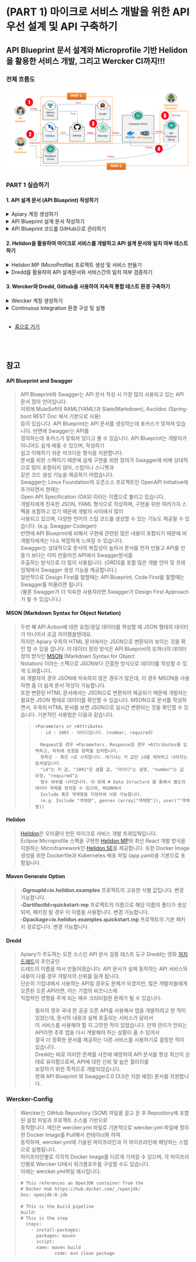 # (PART 1) 마이크로 서비스 개발을 위한 API 우선 설계 및 API 구축하기

## API Blueprint 문서 설계와 Microprofile 기반 Helidon을 활용한 서비스 개발, 그리고 Wercker CI까지!!!

### 전체 흐름도
![Scenario2](images/api_first_design_scenario.png)

### PART 1 실습하기
#### 1. API 설계 문서 (API Blueprint) 작성하기
<details>
<summary>Apiary 계정 생성하기</summary>
API 설계 문서를 작성하고 Mock Test를 하기 위한 Apiary 계정을 생성하는 단계입니다.  
만약 계정을 가지고 있다면 이 단계를 건너뜁니다.  

> [Apiary(https://apiary.io)](https://apiary.io) 홈페이지에 접속한 후 우측 상단의 **Sign up** 버튼을 클릭합니다.  
> <img src="images/apiary_home.png" width="80%">

> **Continue with GitHub** 버튼을 클릭합니다.  
> <img src="images/apiary_sign_up.png" width="40%">

> GitHub 계정을 입력하고 **Sign In** 버튼을 클릭합니다.  
> <img src="images/apiary_github_account1.png" width="40%">

> Apiary에서 GitHub에 인증을 위한 권한을 요청합니다.  
> **Authorize apiaryio** 버튼을 클릭합니다.  
> <img src="images/apiary_github_signup.png" width="40%">

> Apiary에서 사용할 이메일을 입력합니다.  
> GitHub 이메일을 입력합니다.  
> <img src="images/apiary_github_signup2.png" width="40%">

> Apiary 계정을 처음 만들면 기본 API 프로젝트 하나를 생성해야 합니다.  
> **Name your first API** 부분에 다음과 같이 *Movie API*를 입력하고 문서 타입은 API Blueprint로 선택합니다.  
> Apiary는 Swagger와 API Blueprint 두가지를 지원 합니다. (참고 -> [API Blueprint and Swagger](#api-blueprint-and-swagger)
> <img src="images/apiary_new_api.png" width="40%">

> Apiary 계정과 첫 API Blueprint 프로젝트를 성공적으로 생성하였습니다. :clap:  
> 생성을 하게 되면 좌측에 샘플 API Blueprint 마크다운과 에디터가 보이고, 우측에 HTML 문서가 보입니다.  
> <img src="images/apiary_write_api_1.png" width="100%">
</details>

<details>
<summary>API Blueprint 설계 문서 작성하기</summary>

이제부터 Movie API 설계 문서를 작성합니다.  
> 아래의 API Blueprint 코드를 복사해서 좌측 에디터의 샘플 Blueprint를 덮어 씁니다. 
>```markdown
> FORMAT: 1A
> HOST: http://polls.apiblueprint.org/
> 
> # Movie API
> 
> 영화 정보를 제공하는 API 입니다.
> 
> ## Movie Collection [/movies]
> 
> ### List All Movies [GET]
> 
> + Response 200 (application/json)
> 
>         [
>             {
>                 "id": 19995,
>                 "title": "Avatar",
>                 "release_date": "2009.12.18",
>                 "runtime" : 100
>             },
>             {
>                 "id": 2699,
>                 "title": "Titanic",
>                 "release_date": "1997.12.19",
>                 "runtime" :194
>             }
>         ]
> 
> ### Get a Movie [GET /movies/{id}?title={title}]
> 
> Movie ID와 Title로 조회하는 API 입니다.
> 
> + Parameters
>     - id : 2699 (number, required)
>     - title : Titanic (string, optional)
>     
> + Request
>     + Header
>             
>             Authorization : Basic AAA
> 
> + Response 200 (application/json)
>     + Attributes
>         - id : 2699 (number, required)
>         - title : Titanic
>         - release_date : 1997.12.19
>         - runtime : 194
>         - Include MovieDetail
>         - genres (array[Genres])
> 
> 
> 
> # Data Structure
> 
> ## MovieDetail (object)
> - overview : In the 22nd century, a paraplegic Marine is dispatched to the moon Pandora on a unique mission, but becomes torn between following orders and protecting an alien civilization. (string)
> - status : Released
> - homepage : http://www.titanicmovie.com
> - vote_average : 7.2
> - vote_count : 12114
> 
> 
> ## Genres (object)
> - id : 18 (number, required)
> - name : Drama (string, required)
>```

> 요청/응답 데이터 정의는 두 가지 유형을 보여주기 위해 JSON 형식과 [MSON](#mson) 형식으로 정의하였습니다.  
> 자동으로 변환된 HTML문서를 오른쪽 영역에서 볼 수 있습니다.  
> **List All Movies**와 **Get a Movie**를 클릭하여 각각의 서비스 URL, 요청 파리미터 및 JSON 응답, Mock URL을 확인할 수 있습니다.  
> 우측 상단의 Save 버튼을 클릭하여 저장합니다.  
> ![apiary_write_complete](images/apiary_write_complete.png)

* * *
<details>
<summary>:point_right: (선택사항) 작성된 API Blueprint에 대한 설명으로 한번 읽어보세요. (클릭)</summary>

> 첫 번째 라인은 API Blueprint 버전 정도로 생각하면 됩니다.  
> 현재 API Blueprint spec은 1A revision 9 입니다.  
> ```markdown
> FORMAT: 1A
> ```
>
> 실제 서비스할 Production 서버의 주소입니다.  
> 처음에는 Production 환경이 없기 때문에 변경하지 않습니다.
> ```markdown
> HOST: http://polls.apiblueprint.org/
> ```
>
> API 문서 이름입니다. 한글도 가능합니다.
> ```markdown
> # Movie API
> ```
>
> API에 대한 설명, 소개를 적는 부분입니다.  
> ```markdown
> 영화 정보를 제공하는 API 입니다.
> ```
>
> API에 대한 엔드포인트 URL입니다.  
> ```markdown
> ## Movie Collection [/movies]
> ```
>
> API 엔드포인트에 대한 Action (GET/POST/PUT/DELETE)을 정의합니다.  
> ```markdown
> ### List All Movies [GET]
> ```
>
> 응답 JSON 샘플입니다.  
> ```markdown
>         [
>             {
>                 "id": 19995,
>                 "title": "Avatar",
>                 "release_date": "2009.12.18",
>                 "runtime" : 100
>             },
>             {
>                 "id": 2699,
>                 "title": "Titanic",
>                 "release_date": "1997.12.19",
>                 "runtime" :194
>             }
>         ]
> ```
>
> 두번 째는 파라미터를 받아서 조회하여 반환되는 Action입니다.  
> 다음과 같이 Path 파라미터(id)와 Query 파라미터(title) 정의합니다.  
> ```markdown
> ### Get a Movie [GET /movies/{id}?title={title}]
>
> Movie ID와 Title로 조회하여 상세 Movie 정보를 반환합니다.
> ```
>
> 요청 파라미터 부분입니다. JSON 샘플이 아닌 [MSON](#mson) 방식을 사용합니다.
> ```markdown
> + Parameters
>     - id : 2699 (number, required)
>     - title : Titanic (string, optional)
>
> + Request
>     + Header
>
>             Authorization : Basic AAA
> ```
>
> 응답 파라미터 부분입니다. JSON 샘플이 아닌 API Blueprint의 [MSON](#mson) 방식을 사용합니다.
> ```markdown
> + Response 200 (application/json)
>     + Attributes
>         - id : 2699 (number, required)
>         - title : Titanic
>         - release_date : 1997.12.19,
>         - runtime : 194
>         - Include MovieDetail
>         - genres (array[Genres])
>
>
>
> # Data Structure
>
> ## MovieDetail (object)
> - overview : In the 22nd century, a paraplegic Marine is dispatched to the moon Pandora on a unique mission, but becomes torn between following orders and protecting an alien civilization. (string)
> - status : Released
> - homepage : http://www.titanicmovie.com
> - vote_average : 7.2
> - vote_count : 12114
>
>
> ## Genres (object)
> - id : 18 (number, required)
> - name : Drama (string, required)
> ```
>
> 위 데이터 정의 방식은 API Blueprint에서 지원하는 MSON 이라고 하는 데이터 정의 스펙입니다.  
> [참고 -> MSON (Markdown Syntax for Object Notation)](#mson)
</details>

* * *

</details>

<details>
<summary>API Blueprint 코드를 GitHub으로 관리하기</summary>

작성된 API Blueprint 를 GitHub에 푸시하여 형상관리를 할 수 있습니다.  
이 작업을 위해서는 Apiary와 GitHub Sync가 되어야 하는데, 이 과정을 보여줍니다.

> 먼저 GitHub에 Repository를 하나 생성합니다.   
> GitHub에 로그인한 후 New repository를 클릭합니다.  
> <img src="images/create_github_repo.png" width="80%">

> Repository 이름을 입력합니다. 여기서는 *oraclecloud_api_handson* 이라는 이름으로 생성합니다.  
> <img src="images/create_github_repo2.png" width="80%">

> 아래 Import code를 클릭합니다.  
> 본 과정에서 사용되는 소스와 설정파일을 포함한 Repository를 복제하여 생성할 것입니다. 
> <img src="images/import_github_code.png" width="60%">

> clone URL에 아래와 같이 입력하고, Begin Import를 클릭합니다.  
> Import하는 레파지토리에는 Helidon 소스, Dredd 및 Wercker 설정 파일등이 포함되어 있으며, 이후 실습에서 사용됩니다.  
>```
> https://github.com/mangdan/oraclecloud_api_handson
>```
> <img src="images/github_import_repo.png" width="60%">

> GitHub Repository가 생성되었습니다.  
> Repository 링크를 클릭하면 Repository와 Import한 파일들을 확인 할 수 있습니다.  
> <img src="images/github_import_complete.png" width="60%">

> 이제 Apiary 상단의 사람 모양 아이콘 옆 Settings 아이콘을 클릭합니다.  
> 이 Settings 는 작성한 문서에 대한 설정을 하기 위한 설정 버튼입니다.  
> <img src="images/apiary_doc_settings.png" width="80%">

> 맨 하단 *Link your GitHub account* 버튼을 클릭합니다.  
> <img src="images/doc_link_github.png" width="60%">

> *List all repositories* 버튼을 클릭합니다.  
> <img src="images/list_all_repo.png" width="60%">

> Apiary가 GitHub 접근 권한을 부여하기 위해 *Authorize apairyio* 버튼을 클릭합니다.  
> <img src="images/auth_github_aiary.png" width="60%">

> 다시 아래 *Link your GitHub account* 버튼을 클릭하면 다음과 같이 생성한 repository를 선택할 수 있습니다.  
> 옆의 Connect 버튼을 클릭합니다.  
> <img src="images/conn_git_repo.png" width="60%">
 
> *Commit and start sync* 버튼을 클릭합니다.  
> <img src="images/commit_and_sync.png" width="60%">

> 작성한 API Blueprint문서와 GitHub Repository가 싱크됩니다.  
> <img src="images/apiary_git_sync_complete.png" width="60%">

> 다시 상단의 Editor 버튼을 클릭하면 우측 **Save** 버튼 옆에 **Push** 버튼이 생성 된 것을 확인하실 수 있습니다.  
> 이제 문서를 변경하면 변경이 되었다는 알림(빨간점)이 Push 버튼에 나타나며, Push 버튼을 클릭하여 GitHub에 바로 푸시할 수 있습니다.  
> <img src="images/apiary_push_btn.png" width="80%">

> GitHub Repository에는 apiary.apib 파일이 생성됩니다.  
> GitHub에 생성된 파일을 클릭하여 내용을 확인합니다.  
> <img src="images/github_doc.png" width="60%">
</details>

#### 2. Helidon을 활용하여 마이크로 서비스를 개발하고 API 설계 문서와 일치 여부 테스트하기
<details>
<summary>Helidon MP (MicroProfile) 프로젝트 생성 및 서비스 만들기</summary>

> 작업은 Visual Studio Code를 통해서 진행합니다.  
> Visual Studio Code를 실행하고 Visual Studio Code 상단 터미널을 클릭하고 새 터미널을 오픈합니다.  
> 다음과 같이 Maven Path와 Java Home 환경 변수를 체크합니다.
> ```
> mvn -version
> echo $env:JAVA_HOME
> ```
> <img src="images/vscode_confirm_env.png" width="80%">

<details>
<summary>&nbsp;&nbsp;&nbsp;&nbsp;:point_right: (선택사항) Maven Path와 Java Home 변수 설정 안되어 있을 경우 (클릭)</summary>

> Maven Path와 Java Home 설정이 안되어 있을 경우 Windows Command 창을 열고 다음과 같이 실행합니다.  
> 아래 Maven과 JDK는 자신의 PC 설치 위치를 확인하고 설정하여야 합니다.
> ```
> setx path "%PATH%;c:\Oracle\apache-maven-3.6.0\bin"
> 
> setx JAVA_HOME "c:\Program Files\Java\jdk1.8.0_202"
> ```
</details><br>

> 여기서는 MicroProfile 기반 Helidon 프로젝트로 API를 개발합니다. [참고 -> Helidon](#helidon)  
> ***실습 시간 관계상 미리 생성한 프로젝트로 진행합니다.***  
> 만약 c:\Oracle\workspace\helidon-moviesvc-mp 프로젝트 폴더가 없을 경우  
> 아래 ***Helidon MP/SE 템플릿 프로젝트를 새로 생성하는 방법*** 을 참고하시기 바랍니다.  
> Visual Studio Code 좌측 상단의 아래 이미지 클릭, **폴더 열기** 버튼 클릭 후  
> c:\Oracle\workspace 폴더를 선택하고 열기를 클릭합니다.  
> <img src="images/mscode_open_workspace.png" width="80%">

> 기본 Helidon MP Project Template Structure 입니다.  
> <img src="images/helidon_base_structure.png" width="80%">

> Visual Studio Code 터미널에서 생성한 프로젝트 폴더로 이동 후 다음과 같이 패키징 및 서비스 실행합니다.  
> :large_orange_diamond: 명령어 실행은 생성한 Helidon 프로젝트 폴더 안에서 실행합니다.
> ```
> cd c:\Oracle\workspace\helidon-moviesvc-mp
>
> mvn package
>
> java -jar target/helidon-moviesvc-mp.jar
> ```

> 다음과 같이 브라우저로 접속해봅니다.  
>```
> http://localhost:8080/greet
>```
> <img src="images/helidon_greet_hello.png" width="60%">  
>
> **VS Code 터미널에서 Ctrl + C로 실행중인 프로세스를 종료합니다.**  

***

<details>
<summary>:point_right: (선택사항) Helidon MP/SE 템플릿 프로젝트를 새로 생성하는 방법 (클릭)</summary>

Maven generate (참조 -> [Maven Generate Option](#maven-generate-option)를 통해 Helidon 템플릿 프로젝트와  
디자인 타임 라이브러리, 런타임 라이브러리를 다운로드 받습니다. 네트워크 환경에 따라 대략 5분 ~ 10분 가량 소요됩니다.  
다음은 실행 명령어 예제입니다. 실습에서는 Helidon (MP)만 생성합니다.  
workspace 폴더 하위에 생성하므로 해당 폴더로 이동합니다.  
> ```
> cd c:\Oracle\workspace
> ```

다음을 실행합니다.
> Helidon MP
> ```
> mvn archetype:generate -DinteractiveMode=false -DarchetypeGroupId=io.helidon.archetypes -DarchetypeArtifactId=helidon-quickstart-mp -DarchetypeVersion=0.11.0 -DgroupId=io.helidon.examples -DartifactId=helidon-moviesvc-mp -Dpackage=io.helidon.examples.quickstart.mp
> ```

Helidon SE는 본 실습에서 사용하지 않습니다.
> Helidon SE
> ```
> mvn archetype:generate -DinteractiveMode=false -DarchetypeGroupId=io.helidon.archetypes -DarchetypeArtifactId=helidon-quickstart-se -DarchetypeVersion=0.11.0 -DgroupId=io.helidon.examples -DartifactId=helidon-moviesvc-mp -Dpackage=io.helidon.examples.quickstart.se
> ```

> 관련된 라이브러리와 메이븐 플러그인을 다운로드 받습니다.  
> 다운로드가 완료되면 다음과 같이 Build Success 화면을 볼 수 있습니다.  
> <img src="images/maven_generate_helidon.png" width="60%">

> Helidon MP Project Template Structure입니다.  
> <img src="images/helidon_base_structure.png" width="80%">

> 생성된 프로젝트 폴더로 이동 후 다음과 같이 패키징을 합니다.  
> :large_orange_diamond: 명령어 실행은 생성한 Helidon 프로젝트 폴더 안에서 실행합니다.
>```
> cd helidon-moviesvc-mp
>
> mvn package
>
> java -jar target/helidon-moviesvc-mp.jar
>```
</details>

***

Apiary에서 설계한 문서 (Movie API) 기반으로 간단하게 개발된 소스를 활용하여 패키징 및 테스트합니다.   
> VS Code 터미널에서 Ctrl + C로 실행중인 프로세스를 종료합니다.  
> 다음과 같이 처음 생성한 본인의 깃헙 계정에서 관련된 소스를 로컬로 Clone합니다. (apiary blueprint 포함)  
> ***실습 시간 관계상 미리 다운로드 받은 레파지토리로 진행합니다. 아래 단계는 건너뜁니다.***  
> ***만일, c:\Oracle\oraclecloud_api_handson 폴더가 없을 경우 다음 git clone을 실행하세요.***  
>```
> git clone https://github.com/{깃헙계정명}/oraclecloud_api_handson c:\Oracle\oraclecloud_api_handson
>```

> Helidon 프로젝트에 movie api 소스를 복사합니다.  
>```
> cp c:\Oracle\oraclecloud_api_handson\movie_api\movie*.json c:\Oracle\workspace\helidon-moviesvc-mp\src\main\resources
>
> cp c:\Oracle\oraclecloud_api_handson\movie_api\*.java c:\Oracle\workspace\helidon-moviesvc-mp\src/main/java/io/helidon/examples/quickstart/mp
>```
> <img src="images/clone_cp.png" width="60%">

> 다시 패키징 및 실행합니다.   
> :large_orange_diamond: 명령어 실행은 생성한 Helidon 프로젝트 폴더 안에서 실행합니다.
>```
> mvn package
>
> java -jar target/helidon-moviesvc-mp.jar
>```
> <img src="images/helidon_movie_run.png" width="60%">

> 다음과 같이 브라우저로 접속해봅니다.
>```
> http://localhost:8080/movies
>
> http://localhost:8080/movies/2699?title=titanic
>```
> ![helidon_run_movie](images/helidon_run_movie.png)
> ![helidon_run_movie_titanic](images/helidon_run_movie_titanic.png)  
> **VS Code 터미널에서 Ctrl + C로 실행중인 프로세스를 종료합니다.**  
</details>

<details>
<summary>Dredd를 활용하여 API 설계문서와 서비스간의 일치 여부 검증하기</summary>

> Dredd([참고 -> Dredd](#dredd))는 Apiary에서 주도하는 오픈소스이며, API 문서와 구현된 서비스간 일치 여부 검증을 테스트하는 도구입니다.  
> 현재 API Blueprint와 Swagger를 지원합니다.  

> Apiary의 Test 탭을 클릭하면 Dredd에 대한 사용방법과 초기 설정을 위한 가이드를 볼 수 있습니다.  
> Apiary에 접속해서 Movie API 상단 **Tests**을 클릭합니다.  
> 두 번째 Dredd init 부분을 보면 apiaryApiKey와 apiaryApiName를 볼 수 있는데,  
> Dredd와 Apiary가 통신하기 위해 필요한 부분으로 사용자와 문서별로 상이하므로 메모해놓습니다.
> ![dredd_install_init](images/dredd_install_init.png)

> Visual Studio Code의 터미널 환경에서 Dredd Install 작업을 수행합니다.  
> 작업 위치는 Helidon Project (quickstart-mp) 입니다.  
>```
> cd c:\Oracle\workspace\helidon-moviesvc-mp
>
> npm install -g dredd
>```
> <img src="images/dredd_install.png" width="60%">

> dredd init 작업 수행 시 필요한 apiaryApiKey와 apiaryApiName은 API 문서마다 상이하니 아래 내용을 그대로  
> 복사하지 말고, 꼭 Tests 를 클릭해서 각자의 apiaryApiKey와 apiaryApiName를 확인하고 실행합니다.  
> 굵은 글씨 부분을 따라서 입력합니다.  
> 참고로 로컬 테스트를 위해서는 Apiary에서 다운로드 받은 apiary 문서 파일 (확장자 .apib)이 필요합니다.  
> helidon-moviesvc-mp 폴더에 사전에 다운로드 받아 준비해놓은 파일을 이용해 진행합니다.
> <code><pre>dredd init -r apiary -j apiaryApiKey:<B>fe79f8fc114e7f3b24681e108ce6a422</B> -j <B>apiaryApiName:movieapi69</B>
> 
> ? Location of the API description document <B>apiary.apib</B>
> ? Command to start the API server under test <B>java -jar target/helidon-moviesvc-mp.jar</B>
> ? Host of the API under test <B>http://localhost:8080</B>
> ? Do you want to use hooks to customize Dredd's behavior? <B>Y</B>
> ? Programming language of the hooks <B>JavaScript</B>
> ? Found Travis CI configuration, do you want to add Dredd? <B>N</B>
> </pre></code>
> ![dredd_init](images/dredd_init.png)

> dredd.yml 파일이 생성되었습니다. dredd 명령어를 실행합니다.  
>```
> dredd
>```
> <img src="images/local_dredd_test.png" width="60%">

> Apiary Tests 로 다시 들어가보면 테스트 결과 리포트를 볼 수 있습니다.  
> <img src="images/apiary_dredd_result.png" width="80%">
</details>


#### 3. Wercker와 Dredd, Github을 사용하여 지속적 통합 테스트 환경 구축하기
<details>
<summary>Wercker 계정 생성하기</summary>

> Wercker는 컨테이너 기반의 CI/CD 도구입니다. Dredd로 로컬에서 간단히 테스트를 할 수 있지만,  
> Wercker와 GitHub을 활용하여 지속적으로 검증 및 테스트를 수행하고 결과 리포트를 전송합니다.  
> 우선 GitHub 계정을 활용하여 Wercker 계정을 생성합니다.  
> [Wercker](#http://app.wercker.com)에 접속합니다. 상단의 **Sign Up** 버튼을 클릭합니다.  
> <img src="images/wercker_home.png" width="80%">

> **SIGN UP USING GITHUB** 버튼을 클릭하고 GitHub 아이디와 패스워드를 입력합니다.  
> <img src="images/wercker_github_signup.png" width="60%">

> **Authorize wercker** 버튼을 클릭합니다.  
> <img src="images/wercker_github_auth.png" width="60%">

> Name, Email을 입력하고 **FINISH UP** 버튼을 클릭합니다.  
> <img src="images/wercker_email.png" width="60%">

> **Create your first application** 버튼을 클릭합니다.  
> 혹은 우측 상단의 + 버튼을 클릭하고, Add Application을 선택합니다.  
> <img src="images/wercker_create_first_app.png" width="80%">

> 다음과 같이 SCM을 GitHub으로 선택하고 Next 버튼을 클릭합니다.  
> <img src="images/wercker_create_new_app_1.png" width="60%">

> GitHub Repository를 선택합니다.  
> <img src="images/wercker_create_new_app_2.png" width="60%">

> **Wercker will check out the code without using an SSH key** 선택합니다.  
> <img src="images/wercker_create_new_app_3.png" width="60%">

> **Create** 버튼을 클릭하여 Wercker Application을 생성합니다.  
> 혹은 우측 상단의 + 버튼을 클릭하고 Add Application을 선택합니다.  
> <img src="images/wercker_create_new_app_4.png" width="80%">

> Wercker Application을 성공적으로 생성하였습니다.  
> <img src="images/wercker_create_new_app_5.png" width="80%">

> 맨 아래 **trigger a build now** 버튼을 클릭하면 빌드가 시작됩니다.  
> <img src="images/wercker_trigger_build_now.png" width="60%">

> 상단 **wercker_pipeline** 버튼을 클릭하면 Wercker Application이 보입니다.  
> Application을 클릭합니다.  
> <img src="images/wercker_pipeline.png" width="80%">

> 구성한 Wercker Application에 의해 빌드가 진행되는 상황과 내역을 볼 수 있습니다.  
> <img src="images/wercker_first_build.png" width="80%">
</details>

<details>
<summary>Continuous Integration 환경 구성 및 실행</summary>

> 처음 GitHub Repository를 생성할 때 따로 제공해드린 GitHub Repository를 Import한 것을 기억하실 겁니다.  
> Wercker와 Helidon 소스, 기타 관련 설정 파일들이 포함되어 있으며, Wercker는 wercker.yml 파일에 기술된  
> 스탭과 파이프라인을 기반으로 실행됩니다. [(참고 -> Wercker Config)](#wercker-config)  
> <img src="images/mygithub_repo.png" width="60%">

> 첫 번째 빌드에서는 오류는 발생하지 않았지만, GitHub Repository에 있는 dredd.yml 파일에 기술되어야 하는  
> apiaryApiKey와 apiaryApiName이 없어서 Apiary로 테스트 결과 데이트가 전송되지 않습니다.  
> Apiary의 상단 Tests 링크를 클릭하고 dredd init 라인에 있는 apiaryApiKey와 apiaryApiName을 복사합니다.  
> <img src="images/dredd_install_init_2.png" width="80%">

> GitHub Repository로 가서 dredd.yml파일을 클릭하고 우측 상단의 연필 아이콘을 클릭합니다.
> <img src="images/github_dredd.png" width="60%">

> 다음과 같이 수정하고 하단 **Commit Changes** 버튼을 클릭하여 커밋합니다.  
> <img src="images/github_dredd_modify.png" width="60%">

> Wercker trigger가 작동하면서 자동으로 Build가 시작되는 것을 확인할 수 있습니다.  
> <img src="images/wercker_build_start.png" width="80%">

> Wercker에서 Build 및 Test가 오류 없이 완료되었습니다.  
> <img src="images/wercker_build_complete.png" width="80%">

> Apiary의 Tests로 들어가서 **Continuous Integration**을 클릭하면 다음과 같이 Dredd가 전송한   
> 결과 리포트를 확인할 수 있습니다.  
> <img src="images/apiary_ci_result.png" width="80%">
>
>> 오류난 상황을 만들어보고 싶으면 다음 Apiary에서 작성한 Movie API의 44번째 라인을 다음과 같이 수정하고  
>> 우측 상단의 Save, Push를 하면 오류 및 오류 정보를 Apiary에서 확인할 수 있습니다. (선택사항 입니다.)
>>```
>> - id : 2699 (number, required)    ---->     - id : 2699 (string, required)
>>```

> API Blueprint 문서와 API 소스가 변경이 일어나면 Wercker에 의해서 자동으로 문서 호환 여부를 체크하여 결과를  
> 다양한 채널 (Apiary, 이메일, Slack 등)로 전송해줍니다.  
> Wercker가 CI/CD 솔루션이므로 모든 테스트를 마친 API는 최종적으로는 다양한 운영 환경에 자동 배포가 되며, 
> API 문서와 서비스를 항상 최신의 상태로 유지시켜 줍니다.  

</details>
<br>

- [홈으로 가기](README.md)
<br><br><br><br>

## 참고
#### API Blueprint and Swagger
> API Blueprint와 Swagger는 API 문서 작성 시 가장 많이 사용되고 있는 API 문서 정의 언어입니다.  
> 이외에 MuleSoft의 RAML(YAML)과 Slate(Markdown), Asciidoc (Spring-boot REST Doc 에서 기본으로 사용)  
> 등이 있습니다. API Blueprint는 API 문서를 생성하는데 포커스가 맞쳐져 있습니다. 반면에 Swagger는 API를  
> 정의하는데 포커스가 맞춰져 있다고 볼 수 있습니다. API Blueprint는 개발자가 아니어도 쉽게 배울 수 있으며, 작성하기  
> 쉽고 이해하기 쉬운 마크다운 형식을 지원합니다.  
> 문서를 위한 스펙이기 때문에 실제 구현을 위한 정의가 Swagger에 비해 상대적으로 많이 포함되지 않아, 스텁이나 스니펫과  
> 같은 코드 생성 기능을 제공하기 어렵습니다.  
> Swagger는 Linux Foundation의 오픈소스 프로젝트인 OpenAPI Initiative에 추가되면서 현재는  
> Open API Specification (OAS) 이라는 이름으로 불리고 있습니다.  
> 개발자에게 친숙한 JSON, YAML 형식으로 작성하며, 구현을 위한 여러가지 스펙을 포함하고 있기 때문에 개발자 사이에서 많이  
> 사용되고 있으며, 다양한 언어의 스텁 코드를 생성할 수 있는 기능도 제공될 수 있습니다. (e.g. Swagger Codegen)  
> 반면에 API Blueprint에 비해서 구현에 관련된 많은 내용이 포함되기 때문에 비 개발자에게는 다소 복잡하게 느껴질 수 있습니다.  
> Swagger는 상대적으로 문서의 복잡성이 높아서 문서를 먼저 만들고 API를 만들기 보다는 이미 만들어진 API에서 Swagger문서를  
> 추출하는 방식으로 더 많이 사용됩니다. (ORDS를 포함 많은 개발 언어 및 프레임웍에서 Swagger 생성 기능을 제공합니다.)  
> 일반적으로 Design First를 말할때는 API Blueprint, Code First를 말할때는 Swagger를 떠올리면 됩니다.  
> (물론 Swagger가 더 익숙한 사용자라면 Swagger가 Design First Approach가 될 수 있습니다.)  

#### MSON (Markdown Syntax for Object Notation) <a id="mson"></a>
> 두번 째 API Action에 대한 요청/응답 데이터를 작성할 때 JSON 형태의 데이터가 아니어서 조금 의아했을텐데요.  
> 하지만 Apiary 우측의 HTML 문서에서는 JSON으로 변환되어 보이는 것을 확인 할 수 있을 겁니다.
> 이 데이터 정의 방식은 API Blueprint의 또하나의 데이터 정의 방식인 [MSON](https://apiblueprint.org/documentation/mson/specification.html) (Markdown Syntax for Object  
> Notation) 이라는 스펙으로 JSON보다 간결한 방식으로 데이터를 작성할 수 있게 도와줍니다.  
> 비 개발자의 경우 JSON에 익숙하지 않은 경우가 많은데, 이 경우 MSON을 사용하면 좀 더 쉽게 문서 작성이 가능합니다.  
> 또한 변환된 HTML 문서에서는 JSON으로 변환되어 제공되기 때문에 개발자는 필요한 JSON 형태로 데이터를 확인할 수 있습니다. 
> MSON으로 문서를 작성하면서, 우측의 HTML 문서를 보면 JSON으로 실시간 변환되는 것을 확인할 수 있습니다.
> 기본적인 사용법은 다음과 같습니다.  
>>```
>> +Parameters or +Attributes  
>>   - id : 1001 - 아이디입니다. (number, required)   
>> 
>>   Request일 경우 +Parameters, Response일 경우 +Attributes를 입력하고, 하위에 포함할 항목을 입력합니다.
>>   항목은 - 혹은 +로 시작합니다. 여기서는 키 값인 id를 제외하고 나머지는 옵셔널입니다.  
>>   "id"는 키 값, "1001"은 샘플 값, "아이디"는 설명, "number"는 값 유형, "required"는  
>>   필수 여부를 나타냅니다. 이 외에 # Data Structure 를 통해서 별도의 데이터 객체를 정의할 수 있으며, MSON에서  
>>   Include 혹은 객체명을 지정하여 사용 가능합니다.  
>>   (e.g. Include "객체명", genres (array["객체명"]), user(""객체명))
>>```

#### Helidon
> [Helidon](https://helidon.io)은 오라클이 만든 마이크로 서비스 개발 프레임웍입니다.  
> Eclipse Microprofile 스펙을 구현한 [Helidon MP](https://helidon.io/docs/latest/#/guides/02_MP_REST_web-service)와 최신 React 개발 방식을 지원하는 Microframework인 [Helidon SE](https://helidon.io/docs/latest/#/guides/01_SE_REST_web-service)를 제공합니다. 
> 또한 Docker Image 생성을 위한 Dockerfile과 Kubernetes 배포 파일 (app.yaml)을 기본으로 포함됩니다.  

#### Maven Generate Option
> **-DgroupId=io.helidon.examples**  프로젝트의 고유한 식별 값입니다. 변경 가능합니다.  
> **-DartifactId=quickstart-mp**     프로젝트의 이름으로 해당 이름의 폴더가 생성되며, 패키징 될 경우 이 이름을 사용합니다. 변경 가능합니다.  
> **-Dpackage=io.helidon.examples.quickstart.mp**  프로젝트의 기본 패키지 경로입니다. 변경 가능합니다.  

#### Dredd
> Apiary가 주도하는 오픈 소스인 API 문서 검증 테스트 도구 Dredd는 영화 [저지 드레드](#dredd)의 주인공인  
> 드레드의 이름을 따서 만들어졌습니다. API 문서가 실제 동작하는 API 서비스와 내용이 다를 경우 개발자의 신뢰를 잃게 됩니다.  
> 단순히 기업내에서 사용하는 API일 경우도 문제가 되겠지만, 많은 개발자들에게 오픈된 오픈 API라면, 이는 기업의 비즈니스에  
> 직접적인 영향을 주게 되는 매우 크리티컬한 문제가 될 수 있습니다.  
>> 필자의 경우 국내 한 공공 오픈 API를 사용해서 앱을 개발하려고 한 적이 있었는데, 문서의 내용과 실제 호출되는 서비스가 달라서  
>> 이 서비스를 사용해야 할 지 고민한 적이 있었습니다. 만약 관리가 안되는 API라면 추후 앱을 다시 개발해야 하는 상황이 올 수 있어서  
>> 결국 더 정확한 문서를 제공하는 다른 서비스를 사용하기로 결정한 적이 있습니다.  
> Dredd는 바로 이러한 문제를 사전에 예방하여 API 문서를 항상 최신의 상태로 유지함으로써, API에 대한 신뢰 및 높은 퀄리티를  
> 보장하기 위한 목적으로 개발되었습니다.  
> 현재 API Blueprint 와 Swagger2.0 (3.0은 지원 예정) 문서를 지원합니다.

### Wercker-Config
> Wercker는 GitHub Repository [SCM] 파일을 끌고 온 후 Repository에 포함된 설정 파일과 프로젝트 소스를 기반으로  
> 동작합니다. 메인은 wercker.yml 파일로 기본적으로 wercker.yml 파일에 정의한 Docker Image를 Pull해서 컨테이너화 하여  
> 동작하며, wercker.yml에 기술된 파이프라인과 각 파이프라인에 해당하는 스탭으로 실행됩니다.  
> 파이프라인별로 각각의 Docker Image를 다르게 가져갈 수 있으며, 각 파이프라인별로 Wercker UI에서 워크플로우를 구성할 수도 있습니다.  
> 아래는 wercker.yml파일 예시입니다.
>```
> # This references an OpenJDK container from the
> # Docker Hub https://hub.docker.com/_/openjdk/
> box: openjdk:8-jdk
> 
> # This is the build pipeline
> build:
> # This is the step
>   steps:
>     - install-packages:
>       packages: maven
>     - script:
>       name: maven build
>              code: mvn clean package
>```
